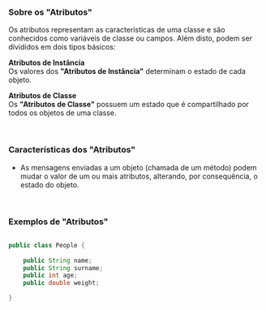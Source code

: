 ### **Sobre os "Atributos"**
Os atributos representam as características de uma classe e são conhecidos como variáveis de classe ou campos. Além disto, podem ser divididos em dois tipos básicos: 

**Atributos de Instância**
<br>
Os valores dos **"Atributos de Instância"** determinam o estado de cada objeto.

**Atributos de Classe**
<br>
Os **"Atributos de Classe"** possuem um estado que é compartilhado por todos os objetos de uma classe. 

<br>

### **Características dos "Atributos"**
* As mensagens enviadas a um objeto (chamada de um método) podem mudar o valor de um ou mais atributos, alterando, por consequência, o estado do objeto.

<br>

### **Exemplos de "Atributos"** 
~~~ java

public class People {
    
    public String name;
    public String surname;
    public int age;
    public double weight;
    
}

~~~

